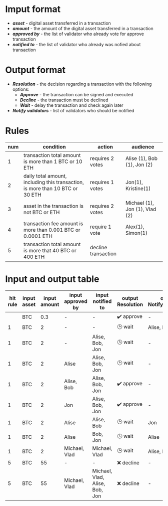 # Imput format

* ___asset___ - digital asset transferred in a transaction
* ___amount___ - the amount of the digital asset transferred in a transaction
* ___approved by___ - the list of validator who already vote for approve transaction
* ___notified to___ - the list of validator who already was nofied about transaction

# Output format

* ___Resolution___ - the decision regarding a transaction with the following options: 
  * ___Approve___ - the transaction can be signed and executed
  * ___Decline___ - the transaction must be declined
  * ___Wait___ - delay the transaction and check again later
* ___Notify validators___ - list of validators who should be notified

# Rules

num | condition | action | audience
--- | --------- | ------ | --------
1 | transaction total amount is more than 1 BTC or 10 ETH | requires 2 votes | Alise (1), Bob (1), Jon (2)
2 | daily total amount, including this transaction, is more than 10 BTC or 30 ETH | requires 1 votes | Jon(1), Kristine(1)
3 | asset in the transaction is not BTC or ETH | requires 2 votes | Michael (1), Jon (1), Vlad (2)
4 | transaction fee amount is more than 0.001 BTC or 0.0001 ETH | require 1 vote | Alex(1), Simon(1)
5 | transaction total amount is more that 40 BTC or 400 ETH| decline transaction | 


# Input and output table

hit rule | input<br>asset | input<br>amount | input<br>approved by | input<br>notified to | output<br>Resolution | output<br>Notify_validators 
-------- | ----- | ------ | ----------- | ----------- | ---------- | -----------------
| | BTC | 0.3 | - | - | :heavy_check_mark: approve | -
1 | BTC | 2 | - | - | :clock3: wait | Alise, Bob, Jon
1 | BTC | 2 | - | Alise, Bob, Jon | :clock3: wait | -
1 | BTC | 2 | Alise | Alise, Bob, Jon | :clock3: wait | -
1 | BTC | 2 | Alise, Bob | Alise, Bob, Jon | :heavy_check_mark: approve | -
1 | BTC | 2 | Jon | Alise, Bob, Jon | :heavy_check_mark: approve | -
1 | BTC | 2 | Alise | Alise, Bob | :clock3: wait | Jon
1 | BTC | 2 | Alise | Bob, Jon | :clock3: wait | Alise
1 | BTC | 2 | Michael, Vlad | Michael, Vlad | :clock3: wait | Alise, Bob, Jon
5 | BTC | 55 | - | - | :x: decline | -
5 | BTC | 55 | Michael, Vlad | Michael, Vlad, Alise, Bob, Jon | :x: decline | -

















